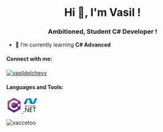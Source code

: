 <h1 align="center">Hi 👋, I'm Vasil !</h1>
<h3 align="center">Ambitioned, Student C# Developer !</h3>

- 🌱 I’m currently learning **C# Advanced**

<h4 align="left">Connect with me:</h4>
<p align="left">
<a href="https://instagram.com/vasildelchevv" target="blank"><img align="center" src="https://raw.githubusercontent.com/rahuldkjain/github-profile-readme-generator/master/src/images/icons/Social/instagram.svg" alt="vasildelchevv" height="30" width="40" /></a>
</p>

<h4 align="left">Languages and Tools:</h4>
<p align="left"> <a href="https://www.w3schools.com/cs/" target="_blank" rel="noreferrer"> <img src="https://raw.githubusercontent.com/devicons/devicon/master/icons/csharp/csharp-original.svg" alt="csharp" width="40" height="40"/> </a> <a href="https://dotnet.microsoft.com/" target="_blank" rel="noreferrer"> <img src="https://raw.githubusercontent.com/devicons/devicon/master/icons/dot-net/dot-net-original-wordmark.svg" alt="dotnet" width="40" height="40"/> </a> </p>

<p><img align="left" src="https://github-readme-stats.vercel.app/api/top-langs?username=vaccetoo&show_icons=true&locale=en&layout=compact" alt="vaccetoo" /></p>
